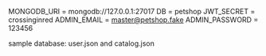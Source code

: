 MONGODB_URI = mongodb://127.0.0.1:27017
DB = petshop
JWT_SECRET = crossinginred
ADMIN_EMAIL = master@petshop.fake
ADMIN_PASSWORD = 123456

sample database:
user.json and catalog.json
